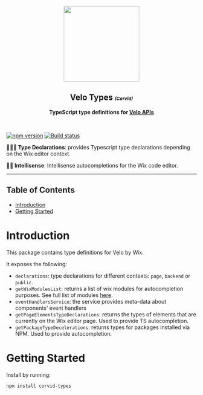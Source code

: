 <p align="center">
  <img width="200" src="https://static.wixstatic.com/media/85a3c2_d1356dc7622b48cab7017b24d9fa922c~mv2.png">
</p>
<h2 align="center"><strong>Velo Types</strong> <span style="font-size: 12px; font-style: italic;">(Corvid)</span></h2>
<p align="center">
  <b>TypeScript type definitions for <a href="https://www.wix.com/velo/reference/">Velo APIs</a></b>
</p>
<br>

[![npm version][npm-badge]][npm]
[![Build status][build-badge]][build]

**👩🏻‍💻 Type Declarations**: provides Typescript type declarations depending on the Wix editor context.

**🏃🏽 Intellisense**: Intellisense autocompletions for the Wix code editor.

<hr />

## Table of Contents

- [Introduction](#introduction)
- [Getting Started](#getting-started)

# Introduction
This package contains type definitions for Velo by Wix.

It exposes the following:
* `declarations`: type declarations for different contexts: `page`, `backend` or `public`.
* `getWixModulesList`: returns a list of wix modules for autocompletion purposes. See full list of modules [here](https://www.wix.com/velo/reference/).
* `eventHandlersService`: the service provides meta-data about components' event handlers
* `getPageElementsTypeDeclarations`: returns the types of elements that are currently on the Wix editor page. Used to provide TS autocompletion.
* `getPackageTypeDecelerations`: returns types for packages installed via NPM. Used to provide autocompletion.

# Getting Started
Install by running:
```shell
npm install corvid-types
```

[npm]: https://www.npmjs.com/package/corvid-types
[npm-badge]: https://img.shields.io/npm/v/corvid-types.svg?style=flat
[build]: https://travis-ci.com/wix-incubator/corvid-types
[build-badge]: http://img.shields.io/travis/com/wix-incubator/corvid-types/master.svg?style=flat
